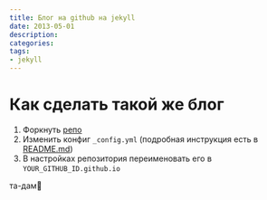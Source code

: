 ```yaml
---
title: Блог на github на jekyll
date: 2013-05-01
description: 
categories:
tags:
- jekyll
---
```

# Как сделать такой же блог
1. Форкнуть [репо](https://github.com/Simpleyyt/jekyll-theme-next)
2. Изменить конфиг `_config.yml` (подробная инструкция есть в [README.md](https://github.com/Simpleyyt/jekyll-theme-next/blob/master/README.en.md))
3. В настройках репозитория переименовать его в `YOUR_GITHUB_ID.github.io` 
 
та-дам🎉